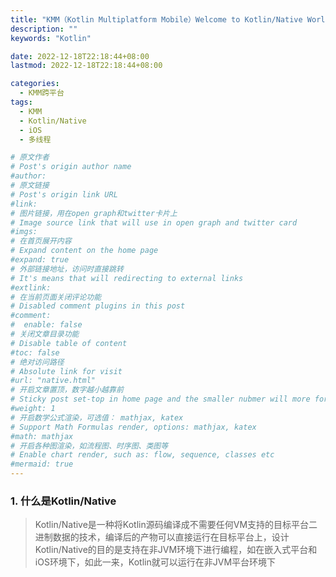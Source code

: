 ```yaml
---
title: "KMM（Kotlin Multiplatform Mobile）Welcome to Kotlin/Native World"
description: ""
keywords: "Kotlin"

date: 2022-12-18T22:18:44+08:00
lastmod: 2022-12-18T22:18:44+08:00

categories:
  - KMM跨平台
tags:
  - KMM
  - Kotlin/Native
  - iOS
  - 多线程

# 原文作者
# Post's origin author name
#author:
# 原文链接
# Post's origin link URL
#link:
# 图片链接，用在open graph和twitter卡片上
# Image source link that will use in open graph and twitter card
#imgs:
# 在首页展开内容
# Expand content on the home page
#expand: true
# 外部链接地址，访问时直接跳转
# It's means that will redirecting to external links
#extlink:
# 在当前页面关闭评论功能
# Disabled comment plugins in this post
#comment:
#  enable: false
# 关闭文章目录功能
# Disable table of content
#toc: false
# 绝对访问路径
# Absolute link for visit
#url: "native.html"
# 开启文章置顶，数字越小越靠前
# Sticky post set-top in home page and the smaller nubmer will more forward.
#weight: 1
# 开启数学公式渲染，可选值： mathjax, katex
# Support Math Formulas render, options: mathjax, katex
#math: mathjax
# 开启各种图渲染，如流程图、时序图、类图等
# Enable chart render, such as: flow, sequence, classes etc
#mermaid: true
---
```


### 1. 什么是Kotlin/Native

> Kotlin/Native是一种将Kotlin源码编译成不需要任何VM支持的目标平台二进制数据的技术，编译后的产物可以直接运行在目标平台上，设计Kotlin/Native的目的是支持在非JVM环境下进行编程，如在嵌入式平台和iOS环境下，如此一来，Kotlin就可以运行在非JVM平台环境下

<!--more-->
